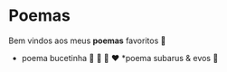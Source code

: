# Poemas

Bem vindos aos meus **poemas** favoritos :clap:

* poema bucetinha :peach: :baby: :woman: :heart:
*poema subarus & evos :car:

